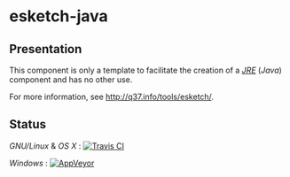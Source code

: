 # esketch-java

## Presentation

This component is only a template to facilitate the creation of a [*JRE*](http://en.wikipedia.org/wiki/Java_virtual_machine) (*Java*) component and has no other use.

For more information, see http://q37.info/tools/esketch/.

## Status
*GNU/Linux* & *OS X* : [![Travis CI](https://travis-ci.org/epeios-q37/esketch-java.png)](https://travis-ci.org/epeios-q37/esketch-java)
 
*Windows* : [![AppVeyor](http://ci.appveyor.com/api/projects/status/github/epeios-q37/esketch-java)](http://ci.appveyor.com/project/epeios-q37/esketch-java)



